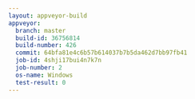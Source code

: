 ```yaml
---
layout: appveyor-build
appveyor:
  branch: master
  build-id: 36756814
  build-number: 426
  commit: 64bfa81e4c6b57b614037b7b5da462d7bb97fb41
  job-id: 4shji17bui4n7k7n
  job-number: 2
  os-name: Windows
  test-result: 0
---
```

